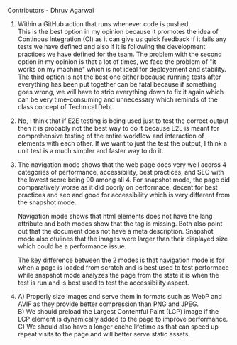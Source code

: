 Contributors - Dhruv Agarwal

1. Within a GitHub action that runs whenever code is pushed.  
   This is the best option in my opinion because it promotes the idea of Continous Integration (CI) as it can give us quick feedback if it fails any tests we have defined and also if it is following the development practices we have defined for the team. The problem with the second option in my opinion is that a lot of times, we face the problem of "it works on my machine" which is not ideal for deployement and stability. The third option is not the best one either because running tests after everything has been put together can be fatal because if something goes wrong, we will have to strip everything down to fix it again which can be very time-consuming and unnecessary which reminds of the class concept of Technical Debt.   

2. No, I think that if E2E testing is being used just to test the correct output then it is probably not the best way to do it because E2E is meant for comprehensive testing of the entire workflow and interaction of elements with each other. If we want to just the test the output, I think a unit test is a much simpler and faster way to do it.    
   
3. The navigation mode shows that the web page does very well acorss 4 categories of performance, accessibility, best practices, and SEO with the lowest score being 90 among all 4. For snapshot mode, the page did comparatively worse as it did poorly on performace, decent for best practices and seo and good for accessibility which is very different from the snapshot mode.  

   Navigation mode shows that html elements does not have the lang attribute and both modes show that the <meta name="viewport"> tag is missing. Both also point out that the document does not have a meta description. Snapshot mode also otulines that the images were larger than their displayed size which could be a performance issue. 


   The key difference between the 2 modes is that navigation mode is for when a page is loaded from scratch and is best used to test performace while snapshot mode analyzes the page from the state it is when the test is run and is best used to test the accessibility aspect. 


4. A) Properly size images and serve them in formats such as WebP and AVIF as they provide better compression than PNG and JPEG.   
   B) We should preload the Largest Contentful Paint (LCP) image if the LCP element is dynamically added to the page to improve performance.  
   C) We should also have a longer cache lifetime as that can speed up repeat visits to the page and will better serve static assets.




